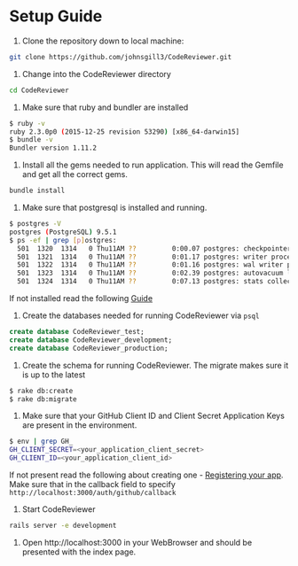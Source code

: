 # Setup Guide
1. Clone the repository down to local machine:
  ```sh
  git clone https://github.com/johnsgill3/CodeReviewer.git
  ```
  
1. Change into the CodeReviewer directory
  ```sh
  cd CodeReviewer
  ```
  
1. Make sure that ruby and bundler are installed
  ```sh
  $ ruby -v
  ruby 2.3.0p0 (2015-12-25 revision 53290) [x86_64-darwin15]
  $ bundle -v
  Bundler version 1.11.2
  ```
  
1. Install all the gems needed to run application. This will read the Gemfile and get all the correct gems.
  ```sh
  bundle install
  ```
  
1. Make sure that postgresql is installed and running.
  ```sh
  $ postgres -V
  postgres (PostgreSQL) 9.5.1
  $ ps -ef | grep [p]ostgres:
    501  1320  1314   0 Thu11AM ??         0:00.07 postgres: checkpointer process       
    501  1321  1314   0 Thu11AM ??         0:01.17 postgres: writer process       
    501  1322  1314   0 Thu11AM ??         0:01.16 postgres: wal writer process       
    501  1323  1314   0 Thu11AM ??         0:02.39 postgres: autovacuum launcher process       
    501  1324  1314   0 Thu11AM ??         0:07.13 postgres: stats collector process
  ```
If not installed read the following [Guide](https://www.codefellows.org/blog/three-battle-tested-ways-to-install-postgresql#macosx)

1. Create the databases needed for running CodeReviewer via `psql`
  ```sql
  create database CodeReviewer_test;
  create database CodeReviewer_development;
  create database CodeReviewer_production;
  ```
  
1. Create the schema for running CodeReviewer. The migrate makes sure it is up to the latest
  ```sh
  $ rake db:create
  $ rake db:migrate
  ```
  
1. Make sure that your GitHub Client ID and Client Secret Application Keys are present in the environment.
  ```sh
  $ env | grep GH_
  GH_CLIENT_SECRET=<your_application_client_secret>
  GH_CLIENT_ID=<your_application_client_id>
  ```
If not present read the following about creating one - [Registering your app](https://developer.github.com/guides/basics-of-authentication/#registering-your-app).  
Make sure that in the callback field to specify `http://localhost:3000/auth/github/callback`

1. Start CodeReviewer
  ```sh
  rails server -e development
  ```
  
1. Open http://localhost:3000 in your WebBrowser and should be presented with the index page.
